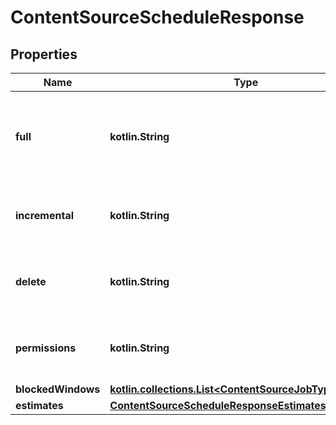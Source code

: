 
# ContentSourceScheduleResponse

## Properties
Name | Type | Description | Notes
------------ | ------------- | ------------- | -------------
**full** | **kotlin.String** | How often a full data synchronization should be performed, as an ISO-8601 duration |  [optional]
**incremental** | **kotlin.String** | How often to synchronize new changes, as an ISO-8601 duration |  [optional]
**delete** | **kotlin.String** | How often to purge deleted documents, as an ISO-8601 duration |  [optional]
**permissions** | **kotlin.String** | How often to update user permissions, as an ISO-8601 duration |  [optional]
**blockedWindows** | [**kotlin.collections.List&lt;ContentSourceJobTypeWindow&gt;**](ContentSourceJobTypeWindow.md) |  |  [optional]
**estimates** | [**ContentSourceScheduleResponseEstimates**](ContentSourceScheduleResponseEstimates.md) |  |  [optional]



